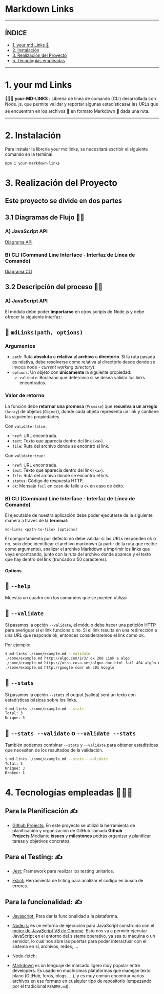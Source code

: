 # Markdown Links

***
## ÍNDICE
* [1. your md Links 📁](#1-your-md-Links)
* [2. Instalación](#2-Instalación)
* [3. Realización del Proyecto](#3-Realización-del-Proyecto)
* [5. Tecnologías empleadas](#4-tecnologias-empleadas)

***
# 1. your md Links

 👩🏽‍💻 **your-MD-LINKS** : Librería de línea de comando (CLI) desarrollada con Node. js,  que permite validar y reportar algunas estadísticas📊 las URLs que se encuentran en los archivos 📁 en formato Markdown 📑 dada una ruta.

***

# 2. Instalación
Para instalar la librería your md links, se necesitará escribir el siguiente comando en la terminal.

``` js
npm i your-markdown-links
```

# 3. Realización del Proyecto
## Este proyecto se divide en dos partes
## 3.1 Diagramas de Flujo ✍🏼

### A) JavaScript API

[Diagrama API](https://github.com/fifete/your-md-links/blob/main/images/CLI-flowchart.png)

### B) CLI (Command Line Interface - Interfaz de Línea de Comando)

[Diagrama CLI](https://github.com/fifete/your-md-links/blob/main/images/JavaScript-flowchart.png)

## 3.2 Descripción del proceso ✍🏼
### A) JavaScript API

El módulo debe poder **importarse** en otros scripts de Node.js y debe ofrecer la
siguiente interfaz:

## 📌 `mdLinks(path, options)`

### Argumentos

* `path`: Ruta **absoluta** o **relativa** al **archivo** o **directorio**.
Si la ruta pasada es relativa, debe resolverse como relativa al directorio
desde donde se invoca node - _current working directory_).
* `options`: Un objeto con **únicamente** la siguiente propiedad:
  - `validate`: Booleano que determina si se desea validar los links
    encontrados.

### Valor de retorno

La función debe **retornar una promesa** (`Promise`) que **resuelva a un arreglo**
(`Array`) de objetos (`Object`), donde cada objeto representa un link y contiene
las siguientes propiedades

Con `validate:false` :

* `href`: URL encontrada.
* `text`: Texto que aparecía dentro del link (`<a>`).
* `file`: Ruta del archivo donde se encontró el link.

Con `validate:true` :

* `href`: URL encontrada.
* `text`: Texto que aparecía dentro del link (`<a>`).
* `file`: Ruta del archivo donde se encontró el link.
* `status`: Código de respuesta HTTP.
* `ok`: Mensaje `fail` en caso de fallo u `ok` en caso de éxito.

### B) CLI (Command Line Interface - Interfaz de Línea de Comando)

El ejecutable de nuestra aplicación debe poder ejecutarse de la siguiente
manera a través de la **terminal**:

`md-links <path-to-file> [options]`

El comportamiento por defecto no debe validar si las URLs responden ok o no,
solo debe identificar el archivo markdown (a partir de la ruta que recibe como
argumento), analizar el archivo Markdown e imprimir los links que vaya
encontrando, junto con la ruta del archivo donde aparece y el texto
que hay dentro del link (truncado a 50 caracteres).

#### Options

## 📌 `--help`

Muestra un cuadro con los comandos que se pueden utilizar

## 📌 `--validate`

Si pasamos la opción `--validate`, el módulo debe hacer una petición HTTP para
averiguar si el link funciona o no. Si el link resulta en una redirección a una
URL que responde ok, entonces consideraremos el link como ok.

Por ejemplo:

```sh
$ md-links ./some/example.md --validate
./some/example.md http://algo.com/2/3/ ok 200 Link a algo
./some/example.md https://otra-cosa.net/algun-doc.html fail 404 algún doc
./some/example.md http://google.com/ ok 301 Google
```

## 📌 `--stats`

Si pasamos la opción `--stats` el output (salida) será un texto con estadísticas
básicas sobre los links.

```sh
$ md-links ./some/example.md --stats
Total: 3
Unique: 3
```
## 📌 `--stats --validate` o `--validate --stats`

También podemos combinar `--stats` y `--validate` para obtener estadísticas que
necesiten de los resultados de la validación.

```sh
$ md-links ./some/example.md --stats --validate
Total: 3
Unique: 3
Broken: 1
```
# 4. Tecnologías empleadas 👩🏾‍💻

## Para la Planificación ✍

-   [Github Projects:](https://developer.mozilla.org/es/docs/Web/HTML) En este proyecto se utilizó la herramienta de planificación y organización de GitHub llamada **Github Projects**.Mediante **issues** y **milestones** podrás organizar y planificar tareas y objetivos concretos.

## Para el Testing: ✍
-   [Jest:](https://jestjs.io/docs/es-ES/getting-started)  Framework para realizar los testing unitarios.

-   [Eslint:](https://jestjs.io/docs/es-ES/getting-started)  Herramienta de linting para analizar el código en busca de errores.

## Para la funcionalidad: ✍
-   [Javascript:](https://developer.mozilla.org/es/docs/Web/JavaScript)  Para dar la funcionalidad a la plataforma.

-   [Node.js:](https://nodejs.org/es/)  es un entorno de ejecución para JavaScript construido con el [motor de JavaScript V8 de Chrome](https://developers.google.com/v8/). Esto nos va a permitir ejecutar JavaScript en el entorno del sistema operativo, ya sea tu máquina o un servidor, lo cual nos abre las puertas para poder interactuar con el sistema en sí, archivos, redes, ...

-   [Node-fetch:](https://www.npmjs.com/package/node-fetch) 
-   [Markdown](https://es.wikipedia.org/wiki/Markdown) es un lenguaje de marcado ligero muy popular entre developers. Es usado en muchísimas plataformas que manejan texto plano (GitHub, foros, blogs, ...), y es muy común encontrar varios archivos en ese formato en cualquier tipo de repositorio (empezando por el tradicional `README.md`).

